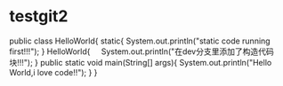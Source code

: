 # testgit2
public class HelloWorld{
  static{
    System.out.println("static code running first!!!");
  }
  HelloWorld{
     System.out.println("在dev分支里添加了构造代码块!!!");
  }
  public static void main(String[] args){
    System.out.println("Hello World,i love code!!");
  }
}
